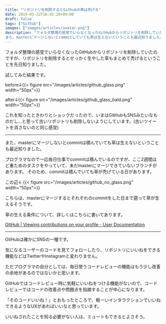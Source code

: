 ```yaml
---
title: "リポジトリを削除するとGithubの草は禿げる"
date: 2019-03-22T16:42:20+09:00
draft: false
tags: ["Github"]
images: ["images/articles/avatar.png"]
description: "フォルダ整理の感覚でいらなくなったGitHubからリポジトリを削除していたのですが、リポジトリを削除するとせっかく生やした草もまとめて禿げるということを先日知りました。
また、masterにマージしないとcommitしていても草は生えないということも最近知りました。"
---
```


フォルダ整理の感覚でいらなくなったGitHubからリポジトリを削除していたのですが、リポジトリを削除するとせっかく生やした草もまとめて禿げるということを先日知りました。

試してみた結果です。

before↓{{< figure src="/images/articles/github_glass.png" width="50px">}}

after↓{{< figure src="/images/articles/github_glass_bald.png" width="50px">}}

これを知ったときわりとショックだったので、いまはGitHubもSNSみたいなものだし...と思って古いリポジトリも削除しないようにしています。(古いツイートを消さないのと同じ感覚)

***

また、masterにマージしないとcommitは積んでいても草は生えないということも最近知りました。

プログラマなので一応毎日仕事でcommitは積んでいるのですが、ここ2週間ほど重ためのタスクをやっていて、未だmasterにマージできていないブランチがあります。
そのため、commitは積んでいても草が禿げている日があります。

この辺↓
{{< figure src="/images/articles/github_no_glass.png" width="50px">}}

こちらは、masterにマージするとそれぞれのcommitをした日まで遡って草が生えるそうです。


草の生える条件について、詳しくはこちらに書いてあります。

[GitHub | Viewing contributions on your profile - User Documentation](https://help.github.com/en/articles/viewing-contributions-on-your-profile)

***

GitHubは確かにSNSの一種です。

気になるユーザーのコードを見てフォローしたり、リポジトリにいいねをできる機能などはTwitterやInstagramと変わりません。

ただプログラマの自分としては、毎日使うコードレビューの機能はもう少し改善の余地があるのではないかと思います。

GitHubではコードレビュー時に気軽にいいねをつける機能がないので、コードレビューではコードの改善点や問題点を指摘することが中心になります。

「そのコードいいね！」とおもったところで、軽ーいインタラクションでいいねできるようなUXがあればいいなと思っています。

いいねされたことを知る必要がない人は、ミュートもできるとよさそう。
